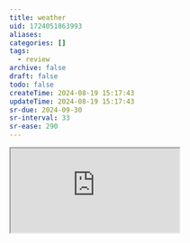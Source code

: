 ```yaml
---
title: weather
uid: 1724051863993
aliases:
categories: []
tags:
  - review
archive: false
draft: false
todo: false
createTime: 2024-08-19 15:17:43
updateTime: 2024-08-19 15:17:43
sr-due: 2024-09-30
sr-interval: 33
sr-ease: 290
---
```


<iframe
  class="iframe_full"
  src="https://dict.youdao.com/result?word=weather&lang=en"
>
</iframe>
